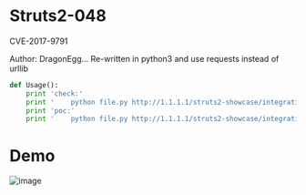 # Struts2-048
CVE-2017-9791

Author: DragonEgg... Re-written in python3 and use requests instead of urllib
```python
def Usage():
    print 'check:'
    print '    python file.py http://1.1.1.1/struts2-showcase/integration/saveGangster.action'
    print 'poc:'
    print '    python file.py http://1.1.1.1/struts2-showcase/integration/saveGangster.action command'
```

# Demo
![image](https://github.com/dragoneeg/Struts2-048/blob/master/demo.jpg)
